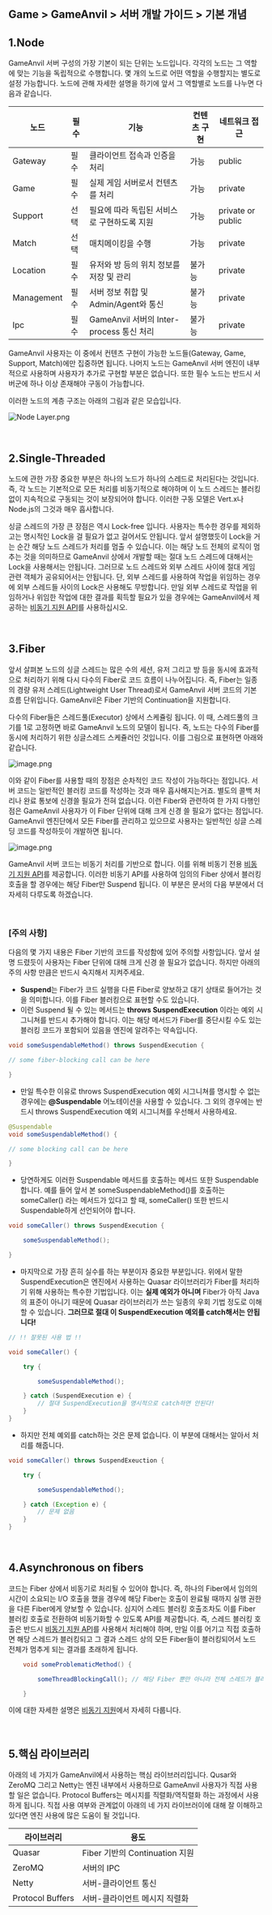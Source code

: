 ## Game > GameAnvil > 서버 개발 가이드 > 기본 개념

## 1.Node

GameAnvil 서버 구성의 가장 기본이 되는 단위는 노드입니다. 각각의 노드는 그 역할에 맞는 기능을 독립적으로 수행합니다.  몇 개의 노드로 어떤 역할을 수행할지는 별도로 설정 가능합니다. 노드에 관해 자세한 설명을 하기에 앞서 그 역할별로 노드를 나누면 다음과 같습니다.

| 노드 | 필수 | 기능 | 컨텐츠 구현 | 네트워크 접근 |
| ---- | ---- | ---- | ---- | ---- |
| Gateway | 필수 | 클라이언트 접속과 인증을 처리 | 가능 | public |
| Game | 필수 | 실제 게임 서버로서 컨텐츠를 처리 | 가능 | private |
| Support | 선택 | 필요에 따라 독립된 서비스로 구현하도록 지원 | 가능 | private or public |
| Match | 선택 | 매치메이킹을 수행 | 가능 | private |
| Location | 필수 | 유저와 방 등의 위치 정보를 저장 및 관리 | 불가능 | private |
| Management | 필수 | 서버 정보 취합 및 Admin/Agent와 통신 | 불가능 | private |
| Ipc | 필수 | GameAnvil 서버의 Inter-process 통신 처리 | 불가능 | private |

GameAnvil 사용자는 이 중에서 컨텐츠 구현이 가능한 노드들(Gateway, Game, Support, Match)에만 집중하면 됩니다. 나머지 노드는 GameAnvil 서버 엔진이 내부적으로 사용하며 사용자가 추가로 구현할 부분은 없습니다. 또한 필수 노드는 반드시 서버군에 하나 이상 존재해야 구동이 가능합니다.

이러한 노드의 계층 구조는 아래의 그림과 같은 모습입니다.

![Node Layer.png](http://static.toastoven.net/prod_gameanvil/images/NodeLayer.png)

<br>

## 2.Single-Threaded


노드에 관한 가장 중요한 부분은 하나의 노드가 하나의 스레드로 처리된다는 것입니다. 즉, 각 노드는 기본적으로 모든 처리를 비동기적으로 해야하며 이 노드 스레드는 블러킹 없이 지속적으로 구동되는 것이 보장되어야 합니다. 이러한 구동 모델은 Vert.x나 Node.js의 그것과 매우 흡사합니다.

싱글 스레드의 가장 큰 장점은 역시 Lock-free 입니다. 사용자는 특수한 경우를 제외하고는 명시적인 Lock을 걸 필요가 없고 걸어서도 안됩니다. 앞서 설명했듯이 Lock을 거는 순간 해당 노드 스레드가 처리를 멈출 수 있습니다. 이는 해당 노드 전체의 로직이 멈추는 것을 의미하므로 GameAnvil 상에서 개발할 때는 절대 노드 스레드에 대해서는 Lock을 사용해서는 안됩니다. 그러므로 노드 스레드와 외부 스레드 사이에 절대 게임 관련 객체가 공유되어서는 안됩니다. 단, 외부 스레드를 사용하여 작업을 위임하는 경우에 외부 스레드들 사이의 Lock은 사용해도 무방합니다. 만일 외부 스레드로 작업을 위임하거나 위임한 작업에 대한 결과를 획득할 필요가 있을 경우에는 GameAnvil에서 제공하는 [비동기 지원 API](3z5.async)를 사용하십시오.

<br>

## 3.Fiber

앞서 살펴본 노드의 싱글 스레드는 많은 수의 세션, 유저 그리고 방 등을 동시에 효과적으로 처리하기 위해 다시 다수의 Fiber로 코드 흐름이 나누어집니다. 즉, Fiber는 일종의 경량 유저 스레드(Lightweight User Thread)로서 GameAnvil 서버 코드의 기본 흐름 단위입니다. GameAnvil은 Fiber 기반의 Continuation을 지원합니다. 

다수의 Fiber들은 스레드풀(Executor) 상에서 스케쥴링 됩니다. 이 때, 스레드풀의 크기를 1로 고정하면 바로 GameAnvil 노드의 모델이 됩니다. 즉, 노드는 다수의 Fiber를 동시에 처리하기 위한 싱글스레드 스케쥴러인 것입니다. 이를 그림으로 표현하면 아래와 같습니다.

![image.png](http://static.toastoven.net/prod_gameanvil/images/FiberConcept.png)

이와 같이 Fiber를 사용할 때의 장점은 순차적인 코드 작성이 가능하다는 점입니다. 서버 코드는 일반적인 블러킹 코드를 작성하는 것과 매우 흡사해지는거죠. 별도의 콜백 처리나 완료 통보에 신경쓸 필요가 전혀 없습니다. 이런 Fiber와 관련하여 한 가지 다행인 점은 GameAnvil 사용자가 이 Fiber 단위에 대해 크게 신경 쓸 필요가 없다는 점입니다. GameAnvil 엔진단에서 모든 Fiber를 관리하고 있으므로 사용자는 일반적인 싱글 스레딩 코드를 작성하듯이 개발하면 됩니다.

![image.png](http://static.toastoven.net/prod_gameanvil/images/FiberConcept2.png)

GameAnvil 서버 코드는 비동기 처리를 기반으로 합니다. 이를 위해 비동기 전용 [비동기 지원 API](3z5.async)를 제공합니다. 이러한 비동기 API를 사용하여  임의의 Fiber 상에서 블러킹 호출을 할 경우에는 해당 Fiber만 Suspend 됩니다. 이 부분은 문서의 다음 부분에서 더 자세히 다루도록 하겠습니다.

<br>

### **[주의 사항]**

다음의 몇 가지 내용은 Fiber 기반의 코드를 작성함에 있어 주의할 사항입니다. 앞서 설명 드렸듯이 사용자는 Fiber 단위에 대해 크게 신경 쓸 필요가 없습니다. 하지만 아래의 주의 사항 만큼은 반드시 숙지해서 지켜주세요.

* **Suspend**는 Fiber가 코드 실행을 다른 Fiber로 양보하고 대기 상태로 들어가는 것을 의미합니다. 이를 Fiber 블러킹으로 표현할 수도 있습니다.
* 이런 Suspend 될 수 있는 메서드는 **throws SuspendExecution** 이라는 예외 시그니쳐를 반드시 추가해야 합니다. 이는 해당 메서드가 Fiber를 중단시킬 수도 있는 블러킹 코드가 포함되어 있음을 엔진에 알려주는 약속입니다.

```java
void someSuspendableMethod() throws SuspendExecution {

// some fiber-blocking call can be here

}
```

* 만일 특수한 이유로 throws SuspendExecution 예외 시그니쳐를 명시할 수 없는 경우에는 **@Suspendable** 어노테이션을 사용할 수 있습니다. 그 외의 경우에는 반드시 throws SuspendExecution 예외 시그니쳐를 우선해서 사용하세요.

```java
@Suspendable
void someSuspendableMethod() {

// some blocking call can be here

}
```

* 당연하게도 이러한 Suspendable 메서드를 호출하는 메서드 또한 Suspendable 합니다. 예를 들어 앞서 본 someSuspendableMethod()를 호출하는 someCaller() 라는 메서드가 있다고 할 때, someCaller() 또한 반드시 Suspendable하게 선언되어야 합니다.

```java
void someCaller() throws SuspendExecution {

    someSuspendableMethod();

}
```

* 마지막으로 가장 흔히 실수를 하는 부분이자 중요한 부분입니다. 위에서 말한 SuspendExecution은 엔진에서 사용하는 Quasar 라이브러리가 Fiber를 처리하기 위해 사용하는 특수한 기법입니다. 이는 **실제 예외가 아니며** Fiber가 아직 Java의 표준이 아니기 때문에 Quasar 라이브러리가 쓰는 일종의 우회 기법 정도로 이해할 수 있습니다. **그러므로 절대 이 SuspendExecution 예외를 catch해서는 안됩니다!**

```java
// !! 잘못된 사용 법 !!

void someCaller() {

    try {

        someSuspendableMethod();

    } catch (SuspendExecution e) {
        // 절대 SuspendExecution을 명시적으로 catch하면 안된다!
    }
}
```

* 하지만 전체 예외를 catch하는 것은 문제 없습니다. 이 부분에 대해서는 알아서 처리를 해줍니다.

```java
void someCaller() throws SuspendExeuction {

    try {

        someSuspendableMethod();

    } catch (Exception e) {
        // 문제 없음
    }
}
```

<br>

## 4.Asynchronous on fibers

코드는 Fiber 상에서 비동기로 처리될 수 있어야 합니다. 즉, 하나의 Fiber에서 임의의 시간이 소요되는 I/O 호출을 했을 경우에 해당 Fiber는 호출이 완료될 때까지 실행 권한을 다른 Fiber에게 양보할 수 있습니다. 심지어 스레드 블러킹 호출조차도 이를 Fiber 블러킹 호출로 전환하여 비동기화할 수 있도록 API를 제공합니다. 즉, 스레드 블러킹 호출은 반드시 [비동기 지원 API](3z5.async)를 사용해서 처리해야 하며, 만일 이를 어기고 직접 호출하면 해당 스레드가 블러킹되고 그 결과 스레드 상의 모든 Fiber들이 블러킹되어서 노드 전체가 멈추게 되는 결과를 초래하게 됩니다.

```java
    void someProblematicMethod() {

        someThreadBlockingCall(); // 해당 Fiber 뿐만 아니라 전체 스레드가 블러킹 된다!

    }
```

이에 대한 자세한 설명은 [비동기 지원](server-5-async)에서 자세히 다룹니다.

<br>

## 5.핵심 라이브러리

아래의 네 가지가 GameAnvil에서 사용하는 핵심 라이브러리입니다. Qusar와 ZeroMQ 그리고 Netty는 엔진 내부에서 사용하므로 GameAnvil 사용자가 직접 사용할 일은 없습니다. Protocol Buffers는 메시지를 직렬화/역직렬화 하는 과정에서 사용하게 됩니다. 직접 사용 여부와 관계없이 아래의 네 가지 라이브러이에 대해 잘 이해하고 있다면 엔진 사용에 많은 도움이 될 것입니다.

| 라이브러리       | 용도                           |
| ---------------- | ------------------------------ |
| Quasar           | Fiber 기반의 Continuation 지원 |
| ZeroMQ           | 서버의 IPC                     |
| Netty            | 서버-클라이언트 통신           |
| Protocol Buffers | 서버-클라이언트 메시지 직렬화  |

